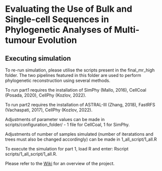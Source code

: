 # Evaluating the Use of Bulk and Single-cell Sequences in Phylogenetic Analyses of Multi-tumour Evolution

## Executing simulation

To re-run simulation, please utilise the scripts present in the final_mr_high folder. The two pipelines featured in this folder are used to perform phylogenetic reconstruction using several methods. 

To run part1 requires the installation of SimPhy (Mallo, 2016), CellCoal (Posada, 2020), CellPhy (Kozlov, 2022). 

To run part2 requires the installation of ASTRAL-III (Zhang, 2018), FastRFS (Vachaspati, 2017), CellPhy (Kozlov, 2022).

Adjustments of parameter values can be made in scripts/configuration_folder/ - 1 file for CellCoal, 1 for SimPhy. 

Adjustments of number of samples simulated (number of iteratations and trees must also be changed accordingly) can be made in 1_all_script/1_all.R

To execute the simulation for part 1, load R and enter: Rscript scripts/1_all_script/1_all.R.

Please refer to the [Wiki](https://github.com/fu-jono-283/eval-multi-tumour-evo/wiki/Overview) for an overview of the project. 
